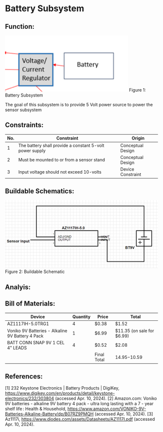 # Battery Subsystem

## **Function:**
![Elaboration Photo](../Images/battery/BatteryPicture.png)
Figure 1: Battery Subsystem

The goal of this subsystem is to provide 5 Volt power source to power the sensor subsystem

## **Constraints:**

|No.|Constraint|Origin|
|--|------|-------|
|1|The battery shall provide a constant 5-volt power supply|Conceptual Design|
|2|Must be mounted to or from a sensor stand|Conceptual Design|
|3|Input voltage should not exceed 10-volts|Device Constraint|

## **Buildable Schematics:**
![Elaboration Photo](../Images/battery/2024-04-09.png)
Figure 2: Buildable Schematic 

## **Analyis:**



## **Bill of Materials:**

|Device|Quantity|Price|Total|
|-------|---|---------|-------------|
|AZ1117IH-5.0TRG1|4|$0.38|$1.52|
|Voniko 9V Batteries - Alkaline 9V Battery 4 Pack|1|$6.99|$11.35 (on sale for $6.99)|
|BATT CONN SNAP 9V 1 CEL 4" LEADS|4|$0.52|$2.08|
| | |Final Total|$14.95-$10.59|

## **References:**
[1] 232 Keystone Electronics | Battery Products | DigiKey, https://www.digikey.com/en/products/detail/keystone-electronics/232/303804 (accessed Apr. 10, 2024). 
[2] Amazon.com: Voniko 9V batteries - alkaline 9V battery 4 pack - ultra long lasting with a 7 - year shelf life : Health & Household, https://www.amazon.com/VONIKO-9V-Batteries-Alkaline-Battery/dp/B07RZ9PMQH (accessed Apr. 10, 2024). 
[3] Az1117i, https://www.diodes.com/assets/Datasheets/AZ1117I.pdf (accessed Apr. 10, 2024). 
